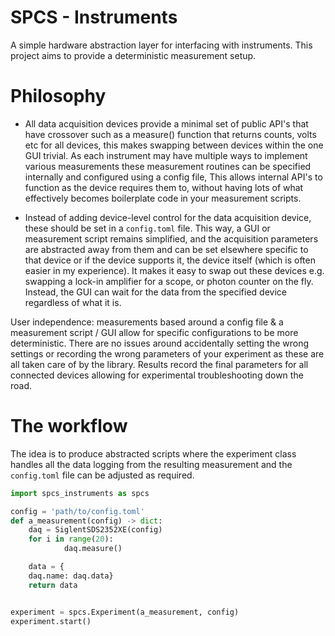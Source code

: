 # SPCS - Instruments

A simple hardware abstraction layer for interfacing with instruments. This project aims to provide a deterministic measurement setup.

# Philosophy
- All data acquisition devices provide a minimal set of public API's that have crossover such as a measure() function that returns counts, volts etc for all devices, this makes swapping between devices within the one GUI trivial. As each instrument may have multiple ways to implement various measurements these measurement routines can be specified internally and configured using a config file, This allows internal API's to function as the device requires them to, without having lots of what effectively becomes boilerplate code in your measurement scripts. 

- Instead of adding device-level control for the data acquisition device, these should be set in a `config.toml` file. This way, a GUI or measurement script remains simplified, and the acquisition parameters are abstracted away from them and can be set elsewhere specific to that device or if the device supports it, the device itself (which is often easier in my experience). It makes it easy to swap out these devices e.g. swapping a lock-in amplifier for a scope, or photon counter on the fly. Instead, the GUI can wait for the data from the specified device regardless of what it is.

User independence: measurements based around a config file & a measurement script / GUI allow for specific configurations to be more deterministic. There are no issues around accidentally setting the wrong settings or recording the wrong parameters of your experiment as these are all taken care of by the library. Results record the final parameters for all connected devices allowing for experimental troubleshooting down the road. 

# The workflow
The idea is to produce abstracted scripts where the experiment class handles all the data logging from the resulting measurement and the `config.toml` file can be adjusted as required. 
```py
import spcs_instruments as spcs 

config = 'path/to/config.toml'
def a_measurement(config) -> dict:
    daq = SiglentSDS2352XE(config)
    for i in range(20):
            daq.measure()

    data = {
    daq.name: daq.data}
    return data


experiment = spcs.Experiment(a_measurement, config)
experiment.start()

```


